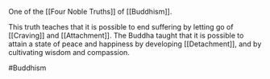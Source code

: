 One of the [[Four Noble Truths]] of [[Buddhism]].

This truth teaches that it is possible to end suffering by letting go of [[Craving]] and [[Attachment]]. The Buddha taught that it is possible to attain a state of peace and happiness by developing [[Detachment]], and by cultivating wisdom and compassion.

#Buddhism 